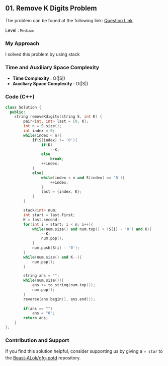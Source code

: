 ## 01. Remove K Digits Problem
The problem can be found at the following link: [Question Link](https://www.geeksforgeeks.org/problems/remove-k-digits/1)

Level : `Medium`

### My Approach
I solved this problem by using stack

### Time and Auxiliary Space Complexity

- **Time Complexity** : O(|S|)
- **Auxiliary Space Complexity** : O(|S|)

### Code (C++)
```cpp
class Solution {
  public:
    string removeKdigits(string S, int K) {
        pair<int, int> last = {0, K};
        int n = S.size();
        int index = 0;
        while(index < n){
            if(S[index] != '0'){
                if(K)
                    --K;
                else
                    break;   
                ++index;
            }
            else{
                while(index < n and S[index] == '0'){
                    ++index;
                }                
                last = {index, K};
            }
        }

        stack<int> num;
        int start = last.first;
        K = last.second;
        for(int i = start; i < n; i++){
            while(num.size() and num.top() > (S[i] - '0') and K){
                --K;
                num.pop();
            }    
            num.push(S[i] - '0');
        }
        while(num.size() and K--){
            num.pop();
        }

        string ans = "";
        while(num.size()){
            ans += to_string(num.top());
            num.pop();
        }
        reverse(ans.begin(), ans.end());
        
        if(ans == "")
            ans = "0";
        return ans;
    }
};
```

### Contribution and Support

If you find this solution helpful, consider supporting us by giving a `⭐ star` to the [Beast-ALok/gfg-potd](https://github.com/Beast-ALok/gfg-potd) repository.
